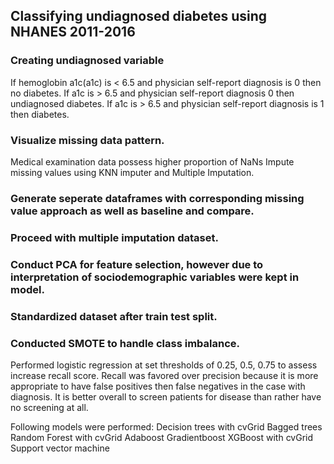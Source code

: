 ## Classifying undiagnosed diabetes using NHANES 2011-2016

### Creating undiagnosed variable
If hemoglobin a1c(a1c) is < 6.5 and physician self-report diagnosis is 0 then no diabetes.
If a1c is > 6.5 and physician self-report diagnosis 0 then undiagnosed diabetes.
If a1c is > 6.5 and physician self-report diagnosis is 1 then diabetes.

### Visualize missing data pattern.
Medical examination data possess higher proportion of NaNs
Impute missing values using KNN imputer and Multiple Imputation.

### Generate seperate dataframes with corresponding missing value approach as well as baseline and compare.

### Proceed with multiple imputation dataset.

### Conduct PCA for feature selection, however due to interpretation of sociodemographic variables were kept in model.

### Standardized dataset after train test split.

### Conducted SMOTE to handle class imbalance.

Performed logistic regression at set thresholds of 0.25, 0.5, 0.75 to assess increase recall score.
Recall was favored over precision because it is more appropriate to have false positives then false negatives in the case with diagnosis. It is better overall to screen patients for disease than rather have no screening at all.

Following models were performed:
Decision trees with cvGrid
Bagged trees
Random Forest with cvGrid
Adaboost
Gradientboost
XGBoost with cvGrid
Support vector machine


